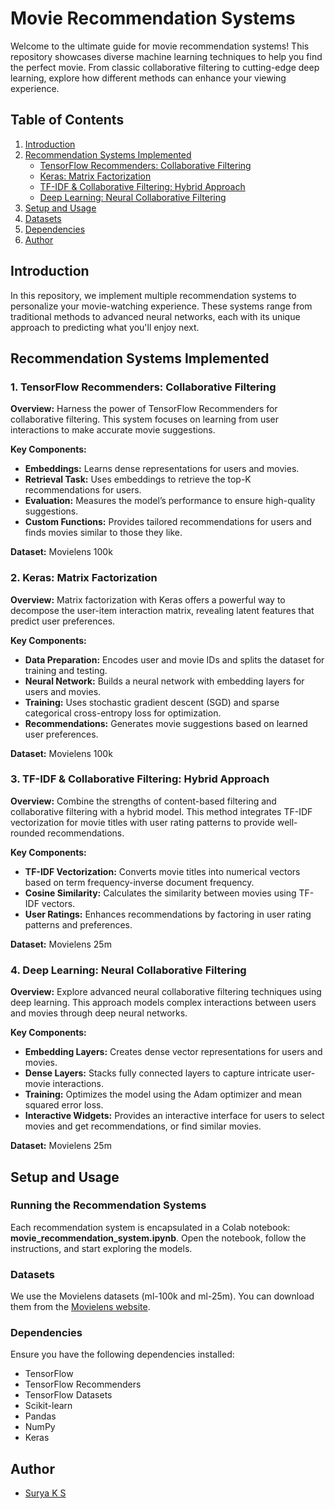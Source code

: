 # Movie Recommendation Systems

Welcome to the ultimate guide for movie recommendation systems! This repository showcases diverse machine learning techniques to help you find the perfect movie. From classic collaborative filtering to cutting-edge deep learning, explore how different methods can enhance your viewing experience.

## Table of Contents
1. [Introduction](#introduction)
2. [Recommendation Systems Implemented](#recommendation-systems-implemented)
    - [TensorFlow Recommenders: Collaborative Filtering](#1-tensorflow-recommenders-collaborative-filtering)
    - [Keras: Matrix Factorization](#2-keras-matrix-factorization)
    - [TF-IDF & Collaborative Filtering: Hybrid Approach](#3-tf-idf--collaborative-filtering-hybrid-approach)
    - [Deep Learning: Neural Collaborative Filtering](#4-deep-learning-neural-collaborative-filtering)
3. [Setup and Usage](#setup-and-usage)
4. [Datasets](#datasets)
5. [Dependencies](#dependencies)
6. [Author](#author)

## Introduction

In this repository, we implement multiple recommendation systems to personalize your movie-watching experience. These systems range from traditional methods to advanced neural networks, each with its unique approach to predicting what you'll enjoy next.

## Recommendation Systems Implemented

### 1. TensorFlow Recommenders: Collaborative Filtering

**Overview:**
Harness the power of TensorFlow Recommenders for collaborative filtering. This system focuses on learning from user interactions to make accurate movie suggestions.

**Key Components:**
- **Embeddings:** Learns dense representations for users and movies.
- **Retrieval Task:** Uses embeddings to retrieve the top-K recommendations for users.
- **Evaluation:** Measures the model’s performance to ensure high-quality suggestions.
- **Custom Functions:** Provides tailored recommendations for users and finds movies similar to those they like.

**Dataset:** Movielens 100k

### 2. Keras: Matrix Factorization

**Overview:**
Matrix factorization with Keras offers a powerful way to decompose the user-item interaction matrix, revealing latent features that predict user preferences.

**Key Components:**
- **Data Preparation:** Encodes user and movie IDs and splits the dataset for training and testing.
- **Neural Network:** Builds a neural network with embedding layers for users and movies.
- **Training:** Uses stochastic gradient descent (SGD) and sparse categorical cross-entropy loss for optimization.
- **Recommendations:** Generates movie suggestions based on learned user preferences.

**Dataset:** Movielens 100k

### 3. TF-IDF & Collaborative Filtering: Hybrid Approach

**Overview:**
Combine the strengths of content-based filtering and collaborative filtering with a hybrid model. This method integrates TF-IDF vectorization for movie titles with user rating patterns to provide well-rounded recommendations.

**Key Components:**
- **TF-IDF Vectorization:** Converts movie titles into numerical vectors based on term frequency-inverse document frequency.
- **Cosine Similarity:** Calculates the similarity between movies using TF-IDF vectors.
- **User Ratings:** Enhances recommendations by factoring in user rating patterns and preferences.

**Dataset:** Movielens 25m

### 4. Deep Learning: Neural Collaborative Filtering

**Overview:**
Explore advanced neural collaborative filtering techniques using deep learning. This approach models complex interactions between users and movies through deep neural networks.

**Key Components:**
- **Embedding Layers:** Creates dense vector representations for users and movies.
- **Dense Layers:** Stacks fully connected layers to capture intricate user-movie interactions.
- **Training:** Optimizes the model using the Adam optimizer and mean squared error loss.
- **Interactive Widgets:** Provides an interactive interface for users to select movies and get recommendations, or find similar movies.

**Dataset:** Movielens 25m

## Setup and Usage

### Running the Recommendation Systems

Each recommendation system is encapsulated in a Colab notebook: **movie_recommendation_system.ipynb**. Open the notebook, follow the instructions, and start exploring the models.

### Datasets

We use the Movielens datasets (ml-100k and ml-25m). You can download them from the [Movielens website](https://grouplens.org/datasets/movielens/).

### Dependencies

Ensure you have the following dependencies installed:
- TensorFlow
- TensorFlow Recommenders
- TensorFlow Datasets
- Scikit-learn
- Pandas
- NumPy
- Keras

## Author

- [Surya K S](https://github.com/SuryaKS27)
